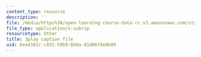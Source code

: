```yaml
---
content_type: resource
description: ''
file: /media/https%3A/open-learning-course-data-rc.s3.amazonaws.com/sts-050-the-history-of-mit-spring-2011/6ea4162cc83158b9bb8a81d0674e8b89_Fw92I_zpmRU.vtt
file_type: application/x-subrip
resourcetype: Other
title: 3play caption file
uid: 6ea4162c-c831-58b9-bb8a-81d0674e8b89
---
```

